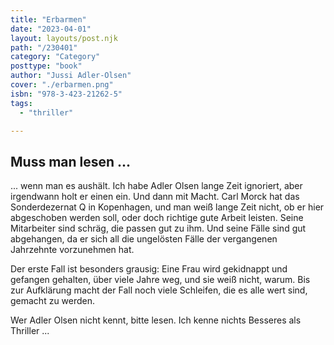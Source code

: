 ```yaml
---
title: "Erbarmen"
date: "2023-04-01"
layout: layouts/post.njk
path: "/230401"
category: "Category"
posttype: "book"
author: "Jussi Adler-Olsen"
cover: "./erbarmen.png"
isbn: "978-3-423-21262-5"
tags:
  - "thriller"

---
```

## Muss man lesen ...

... wenn man es aushält. Ich habe Adler Olsen lange Zeit ignoriert, aber irgendwann holt er einen ein. Und dann mit Macht. Carl Morck hat das Sonderdezernat Q in Kopenhagen, und man weiß lange Zeit nicht, ob er hier abgeschoben werden soll, oder doch richtige gute Arbeit leisten. Seine Mitarbeiter sind schräg, die passen gut zu ihm. Und seine Fälle sind gut abgehangen, da er sich all die ungelösten Fälle der vergangenen Jahrzehnte vorzunehmen hat.

Der erste Fall ist besonders grausig: Eine Frau wird gekidnappt und gefangen gehalten, über viele Jahre weg, und sie weiß nicht, warum. Bis zur Aufklärung macht der Fall noch viele Schleifen, die es alle wert sind, gemacht zu werden.

Wer Adler Olsen nicht kennt, bitte lesen. Ich kenne nichts Besseres als Thriller ...
